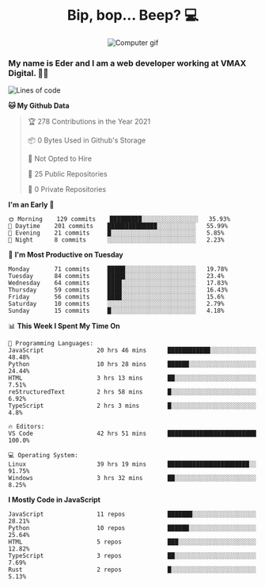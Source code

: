 <h1 align="center">Bip, bop... Beep? 💻</h1>

<div align="center">
  <img src="https://digitalsynopsis.com/wp-content/uploads/2016/07/3d-isometric-animations-90s-electronic-items-kaypro.gif" alt="Computer gif" />
</div>

### My name is Eder and I am a web developer working at **VMAX Digital**. 👋😺

<!--START_SECTION:waka-->
![Lines of code](https://img.shields.io/badge/From%20Hello%20World%20I%27ve%20Written-169429%20lines%20of%20code-blue)

**🐱 My Github Data** 

> 🏆 278 Contributions in the Year 2021
 > 
> 📦 0 Bytes Used in Github's Storage 
 > 
> 🚫 Not Opted to Hire
 > 
> 📜 25 Public Repositories 
 > 
> 🔑 0 Private Repositories  
 > 
**I'm an Early 🐤** 

```text
🌞 Morning    129 commits    █████████░░░░░░░░░░░░░░░░   35.93% 
🌆 Daytime    201 commits    ██████████████░░░░░░░░░░░   55.99% 
🌃 Evening    21 commits     █░░░░░░░░░░░░░░░░░░░░░░░░   5.85% 
🌙 Night      8 commits      ░░░░░░░░░░░░░░░░░░░░░░░░░   2.23%

```
📅 **I'm Most Productive on Tuesday** 

```text
Monday       71 commits     █████░░░░░░░░░░░░░░░░░░░░   19.78% 
Tuesday      84 commits     █████░░░░░░░░░░░░░░░░░░░░   23.4% 
Wednesday    64 commits     ████░░░░░░░░░░░░░░░░░░░░░   17.83% 
Thursday     59 commits     ████░░░░░░░░░░░░░░░░░░░░░   16.43% 
Friday       56 commits     ████░░░░░░░░░░░░░░░░░░░░░   15.6% 
Saturday     10 commits     ░░░░░░░░░░░░░░░░░░░░░░░░░   2.79% 
Sunday       15 commits     █░░░░░░░░░░░░░░░░░░░░░░░░   4.18%

```


📊 **This Week I Spent My Time On** 

```text
💬 Programming Languages: 
JavaScript               20 hrs 46 mins      ████████████░░░░░░░░░░░░░   48.48% 
Python                   10 hrs 28 mins      ██████░░░░░░░░░░░░░░░░░░░   24.44% 
HTML                     3 hrs 13 mins       ██░░░░░░░░░░░░░░░░░░░░░░░   7.51% 
reStructuredText         2 hrs 58 mins       █░░░░░░░░░░░░░░░░░░░░░░░░   6.92% 
TypeScript               2 hrs 3 mins        █░░░░░░░░░░░░░░░░░░░░░░░░   4.8%

🔥 Editors: 
VS Code                  42 hrs 51 mins      █████████████████████████   100.0%

💻 Operating System: 
Linux                    39 hrs 19 mins      ███████████████████████░░   91.75% 
Windows                  3 hrs 32 mins       ██░░░░░░░░░░░░░░░░░░░░░░░   8.25%

```

**I Mostly Code in JavaScript** 

```text
JavaScript               11 repos            ███████░░░░░░░░░░░░░░░░░░   28.21% 
Python                   10 repos            ██████░░░░░░░░░░░░░░░░░░░   25.64% 
HTML                     5 repos             ███░░░░░░░░░░░░░░░░░░░░░░   12.82% 
TypeScript               3 repos             ██░░░░░░░░░░░░░░░░░░░░░░░   7.69% 
Rust                     2 repos             █░░░░░░░░░░░░░░░░░░░░░░░░   5.13%

```



<!--END_SECTION:waka-->
